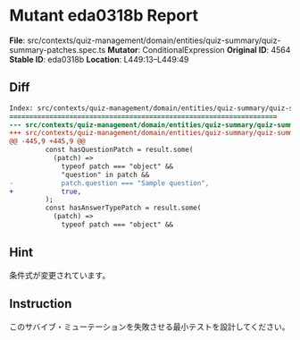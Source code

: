 # Mutant eda0318b Report

**File**: src/contexts/quiz-management/domain/entities/quiz-summary/quiz-summary-patches.spec.ts
**Mutator**: ConditionalExpression
**Original ID**: 4564
**Stable ID**: eda0318b
**Location**: L449:13–L449:49

## Diff

```diff
Index: src/contexts/quiz-management/domain/entities/quiz-summary/quiz-summary-patches.spec.ts
===================================================================
--- src/contexts/quiz-management/domain/entities/quiz-summary/quiz-summary-patches.spec.ts	original
+++ src/contexts/quiz-management/domain/entities/quiz-summary/quiz-summary-patches.spec.ts	mutated #4564
@@ -445,9 +445,9 @@
         const hasQuestionPatch = result.some(
           (patch) =>
             typeof patch === "object" &&
             "question" in patch &&
-            patch.question === "Sample question",
+            true,
         );
         const hasAnswerTypePatch = result.some(
           (patch) =>
             typeof patch === "object" &&
```

## Hint

条件式が変更されています。

## Instruction

このサバイブ・ミューテーションを失敗させる最小テストを設計してください。
